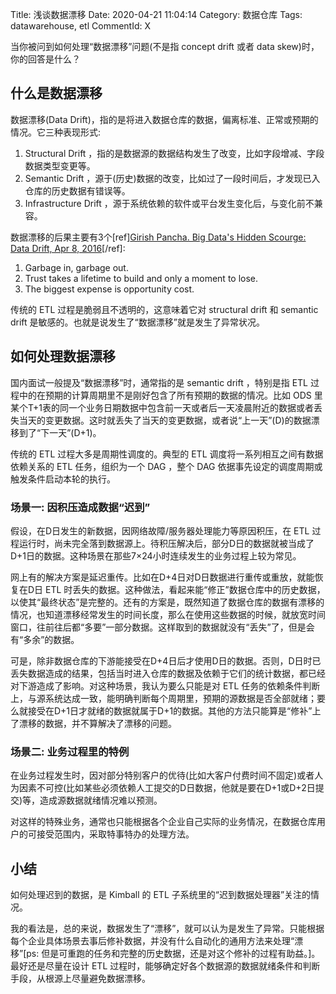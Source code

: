 Title: 浅谈数据漂移
Date: 2020-04-21 11:04:14
Category: 数据仓库
Tags: datawarehouse, etl
CommentId: X


当你被问到如何处理“数据漂移”问题(不是指 concept drift 或者 data skew)时，你的回答是什么？

<!-- PELICAN_END_SUMMARY -->

## 什么是数据漂移

数据漂移(Data Drift)，指的是将进入数据仓库的数据，偏离标准、正常或预期的情况。它三种表现形式:

1. Structural Drift ，指的是数据源的数据结构发生了改变，比如字段增减、字段数据类型变更等。
2. Semantic Drift ，源于(历史)数据的改变，比如过了一段时间后，才发现已入仓库的历史数据有错误等。
3. Infrastructure Drift ，源于系统依赖的软件或平台发生变化后，与变化前不兼容。

数据漂移的后果主要有3个[ref]<a href="https://www.cmswire.com/big-data/big-datas-hidden-scourge-data-drift/">Girish Pancha. Big Data's Hidden Scourge: Data Drift, Apr 8, 2016</a>[/ref]:

1. Garbage in, garbage out.
2. Trust takes a lifetime to build and only a moment to lose.
3. The biggest expense is opportunity cost.

传统的 ETL 过程是脆弱且不透明的，这意味着它对 structural drift 和 semantic drift 是敏感的。也就是说发生了“数据漂移”就是发生了异常状况。

## 如何处理数据漂移

国内面试一般提及“数据漂移”时，通常指的是 semantic drift ，特别是指 ETL 过程中的在预期的计算周期里不是刚好包含了所有预期的数据的情况。比如 ODS 里某个T+1表的同一个业务日期数据中包含前一天或者后一天凌晨附近的数据或者丢失当天的变更数据。这时就丢失了当天的变更数据，或者说“上一天”(D)的数据漂移到了“下一天”(D+1)。

传统的 ETL 过程大多是周期性调度的。典型的 ETL 调度将一系列相互之间有数据依赖关系的 ETL 任务，组织为一个 DAG ，整个 DAG 依据事先设定的调度周期或触发条件启动本轮的执行。

### 场景一: 因积压造成数据“迟到”

假设，在D日发生的新数据，因网络故障/服务器处理能力等原因积压，在 ETL 过程运行时，尚未完全落到数据源上。待积压解决后，部分D日的数据就被当成了D+1日的数据。这种场景在那些7×24小时连续发生的业务过程上较为常见。

网上有的解决方案是延迟重传。比如在D+4日对D日数据进行重传或重放，就能恢复在D日 ETL 时丢失的数据。这种做法，看起来能“修正”数据仓库中的历史数据，以使其“最终状态”是完整的。还有的方案是，既然知道了数据仓库的数据有漂移的情况，也知道漂移经常发生的时间长度，那么在使用这些数据的时候，就放宽时间窗口，往前往后都“多要”一部分数据。这样取到的数据就没有“丢失”了，但是会有“多余”的数据。

可是，除非数据仓库的下游能接受在D+4日后才使用D日的数据。否则，D日时已丢失数据造成的结果，包括当时进入仓库的数据及依赖于它们的统计数据，都已经对下游造成了影响。对这种场景，我认为要么只能是对 ETL 任务的依赖条件判断上，与源系统达成一致，能明确判断每个周期里，预期的源数据是否全部就绪；要么就接受在D+1日才就绪的数据就属于D+1的数据。其他的方法只能算是“修补”上了漂移的数据，并不算解决了漂移的问题。

### 场景二: 业务过程里的特例

在业务过程发生时，因对部分特别客户的优待(比如大客户付费时间不固定)或者人为因素不可控(比如某些必须依赖人工提交的D日数据，他就是要在D+1或D+2日提交)等，造成源数据就绪情况难以预测。

对这样的特殊业务，通常也只能根据各个企业自己实际的业务情况，在数据仓库用户的可接受范围内，采取特事特办的处理方法。

## 小结

如何处理迟到的数据，是 Kimball 的 ETL 子系统里的“迟到数据处理器”关注的情况。

我的看法是，总的来说，数据发生了“漂移”，就可以认为是发生了异常。只能根据每个企业具体场景去事后修补数据，并没有什么自动化的通用方法来处理“漂移”[ps: 但是可重跑的任务和完整的历史数据，还是对这个修补的过程有助益。]。最好还是尽量在设计 ETL 过程时，能够确定好各个数据源的数据就绪条件和判断手段，从根源上尽量避免数据漂移。

